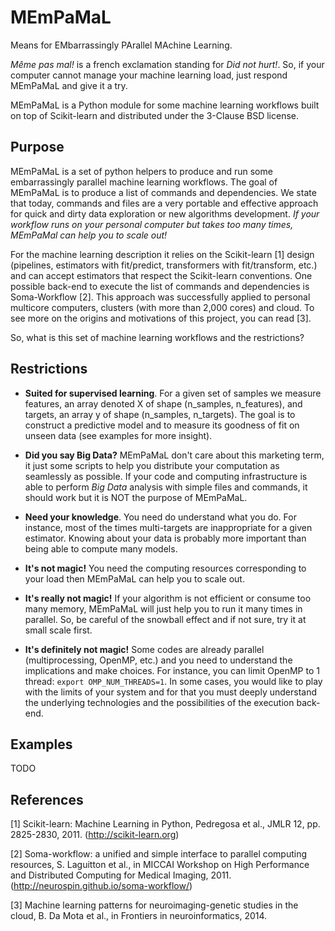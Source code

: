 MEmPaMaL
========

Means for EMbarrassingly PArallel MAchine Learning.  

*Même pas mal!* is a french exclamation standing for *Did not hurt!*.
So, if your computer cannot manage your machine learning load, just
respond MEmPaMaL and give it a try.

MEmPaMaL is a Python module for some machine learning workflows built on top of
Scikit-learn and distributed under the 3-Clause BSD license.

Purpose
-------

MEmPaMaL is a set of python helpers to produce and run some 
embarrassingly parallel machine learning workflows. The goal of
MEmPaMaL is to produce a list of commands and dependencies. We state
that today, commands and files are a very portable and effective
approach for quick and dirty data exploration or new algorithms
development. *If your workflow runs on your personal computer but takes
too many times, MEmPaMal can help you to scale out!*

For the machine learning description it relies on the Scikit-learn [1]
design (pipelines, estimators with fit/predict, transformers with
fit/transform, etc.) and can accept estimators that respect the
Scikit-learn conventions. One possible back-end to execute the list of
commands and dependencies is Soma-Workflow [2]. This approach was
successfully applied to personal multicore computers, clusters (with
more than 2,000 cores) and cloud. To see more on the origins and
motivations of this project, you can read [3].

So, what is this set of machine learning workflows and the restrictions?

Restrictions 
------------ 

- **Suited for supervised learning**. For a given set of samples we
measure features, an array denoted X of shape (n_samples, n_features),
and targets, an array y of shape (n_samples, n_targets). The goal is
to construct a predictive model and to measure its goodness of fit on
unseen data (see examples for more insight).

- **Did you say Big Data?** MEmPaMaL don't care about this marketing
term, it just some scripts to help you distribute your computation as
seamlessly as possible. If your code and computing infrastructure is
able to perform *Big Data* analysis with simple files and commands, it
should work but it is NOT the purpose of MEmPaMaL.

- **Need your knowledge**. You need do understand what you do. For
instance, most of the times multi-targets are inappropriate for a
given estimator. Knowing about your data is probably more important 
than being able to compute many models.

- **It's not magic!** You need the computing resources corresponding
to your load then MEmPaMaL can help you to scale out.

- **It's really not magic!** If your algorithm is not efficient or
consume too many memory, MEmPaMaL will just help you to run it many
times in parallel. So, be careful of the snowball effect and if not
sure, try it at small scale first.

- **It's definitely not magic!** Some codes are already parallel
(multiprocessing, OpenMP, etc.) and you need to understand the
implications and make choices. For instance, you can limit OpenMP to
1 thread: ``export OMP_NUM_THREADS=1``. In some cases, you would like to
play with the limits of your system and for that you must deeply
understand the underlying technologies and the possibilities of the
execution back-end.

Examples
--------

TODO

References
----------

[1] Scikit-learn: Machine Learning in Python, Pedregosa et al., JMLR
12, pp. 2825-2830, 2011. (http://scikit-learn.org)

[2] Soma-workflow: a unified and simple interface to parallel
computing resources, S. Laguitton et al., in MICCAI Workshop on High
Performance and Distributed Computing for Medical Imaging,
2011. (http://neurospin.github.io/soma-workflow/)

[3] Machine learning patterns for neuroimaging-genetic studies in the cloud,
B. Da Mota et al., in Frontiers in neuroinformatics, 2014.
